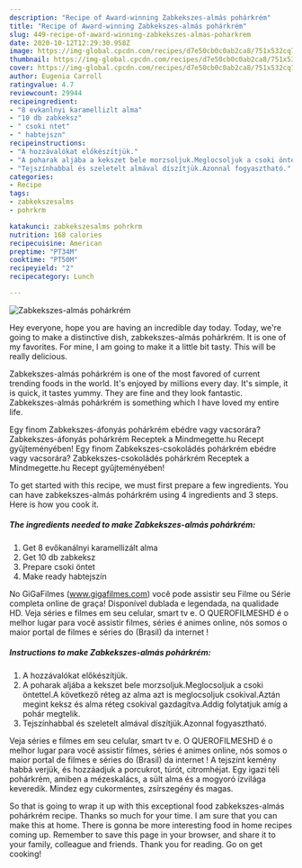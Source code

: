 ```yaml
---
description: "Recipe of Award-winning Zabkekszes-almás pohárkrém"
title: "Recipe of Award-winning Zabkekszes-almás pohárkrém"
slug: 449-recipe-of-award-winning-zabkekszes-almas-poharkrem
date: 2020-10-12T12:29:30.958Z
image: https://img-global.cpcdn.com/recipes/d7e50cb0c0ab2ca8/751x532cq70/zabkekszes-almas-poharkrem-recept-foto.jpg
thumbnail: https://img-global.cpcdn.com/recipes/d7e50cb0c0ab2ca8/751x532cq70/zabkekszes-almas-poharkrem-recept-foto.jpg
cover: https://img-global.cpcdn.com/recipes/d7e50cb0c0ab2ca8/751x532cq70/zabkekszes-almas-poharkrem-recept-foto.jpg
author: Eugenia Carroll
ratingvalue: 4.7
reviewcount: 29944
recipeingredient:
- "8 evkanlnyi karamellizlt alma"
- "10 db zabkeksz"
- " csoki ntet"
- " habtejszn"
recipeinstructions:
- "A hozzávalókat előkészítjük."
- "A poharak aljába a kekszet bele morzsoljuk.Meglocsoljuk a csoki öntettel.A következő réteg az alma azt is meglocsoljuk csokival.Aztán megint keksz és alma réteg csokival gazdagítva.Addig folytatjuk amíg a pohár megtelik."
- "Tejszínhabbal és szeletelt almával díszítjük.Azonnal fogyasztható."
categories:
- Recipe
tags:
- zabkekszesalms
- pohrkrm

katakunci: zabkekszesalms pohrkrm 
nutrition: 168 calories
recipecuisine: American
preptime: "PT34M"
cooktime: "PT50M"
recipeyield: "2"
recipecategory: Lunch

---
```



![Zabkekszes-almás pohárkrém](https://img-global.cpcdn.com/recipes/d7e50cb0c0ab2ca8/751x532cq70/zabkekszes-almas-poharkrem-recept-foto.jpg)

Hey everyone, hope you are having an incredible day today. Today, we're going to make a distinctive dish, zabkekszes-almás pohárkrém. It is one of my favorites. For mine, I am going to make it a little bit tasty. This will be really delicious.

Zabkekszes-almás pohárkrém is one of the most favored of current trending foods in the world. It's enjoyed by millions every day. It's simple, it is quick, it tastes yummy. They are fine and they look fantastic. Zabkekszes-almás pohárkrém is something which I have loved my entire life.

Egy finom Zabkekszes-áfonyás pohárkrém ebédre vagy vacsorára? Zabkekszes-áfonyás pohárkrém Receptek a Mindmegette.hu Recept gyűjteményében! Egy finom Zabkekszes-csokoládés pohárkrém ebédre vagy vacsorára? Zabkekszes-csokoládés pohárkrém Receptek a Mindmegette.hu Recept gyűjteményében!


To get started with this recipe, we must first prepare a few ingredients. You can have zabkekszes-almás pohárkrém using 4 ingredients and 3 steps. Here is how you cook it.

<!--inarticleads1-->

##### The ingredients needed to make Zabkekszes-almás pohárkrém:

1. Get 8 evőkanálnyi karamellizált alma
1. Get 10 db zabkeksz
1. Prepare  csoki öntet
1. Make ready  habtejszín


No GiGaFilmes (www.gigafilmes.com) você pode assistir seu Filme ou Série completa online de graça! Disponível dublada e legendada, na qualidade HD. Veja séries e filmes em seu celular, smart tv e. O QUEROFILMESHD é o melhor lugar para você assistir filmes, séries é animes online, nós somos o maior portal de filmes e séries do (Brasil) da internet ! 

<!--inarticleads2-->

##### Instructions to make Zabkekszes-almás pohárkrém:

1. A hozzávalókat előkészítjük.
1. A poharak aljába a kekszet bele morzsoljuk.Meglocsoljuk a csoki öntettel.A következő réteg az alma azt is meglocsoljuk csokival.Aztán megint keksz és alma réteg csokival gazdagítva.Addig folytatjuk amíg a pohár megtelik.
1. Tejszínhabbal és szeletelt almával díszítjük.Azonnal fogyasztható.


Veja séries e filmes em seu celular, smart tv e. O QUEROFILMESHD é o melhor lugar para você assistir filmes, séries é animes online, nós somos o maior portal de filmes e séries do (Brasil) da internet ! A tejszínt kemény habbá verjük, és hozzáadjuk a porcukrot, túrót, citromhéjat. Egy igazi téli pohárkrém, amiben a mézeskalács, a sült alma és a mogyoró ízvilága keveredik. Mindez egy cukormentes, zsírszegény és magas. 

So that is going to wrap it up with this exceptional food zabkekszes-almás pohárkrém recipe. Thanks so much for your time. I am sure that you can make this at home. There is gonna be more interesting food in home recipes coming up. Remember to save this page in your browser, and share it to your family, colleague and friends. Thank you for reading. Go on get cooking!
